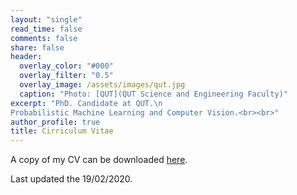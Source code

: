 ```yaml
---
layout: "single"
read_time: false
comments: false
share: false
header:
  overlay_color: "#000"
  overlay_filter: "0.5"
  overlay_image: /assets/images/qut.jpg
  caption: "Photo: [QUT](QUT Science and Engineering Faculty)"
excerpt: "PhD. Candidate at QUT.\n
Probabilistic Machine Learning and Computer Vision.<br><br>"
author_profile: true
title: Cirriculum Vitae
---
```

A copy of my CV can be downloaded [here](/assets/pdf/ethan_goan_cv.pdf).

Last updated the 19/02/2020.
